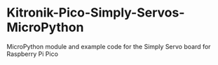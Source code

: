 # Kitronik-Pico-Simply-Servos-MicroPython
MicroPython module and example code for the Simply Servo board for Raspberry Pi Pico
